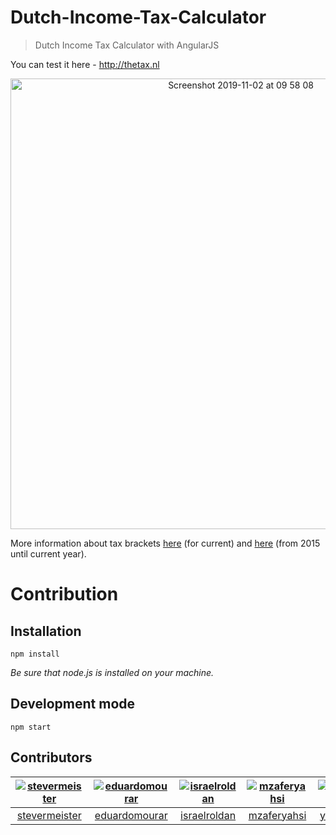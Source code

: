 Dutch-Income-Tax-Calculator
===========================

> Dutch Income Tax Calculator with AngularJS

You can test it here - http://thetax.nl

<p align="center">
  <img width="721" alt="Screenshot 2019-11-02 at 09 58 08" src="https://user-images.githubusercontent.com/1526680/68068657-5a458b80-fd57-11e9-83a8-8c3d2ebac18d.png">

</p>

More information about tax brackets [here](https://www.belastingdienst.nl/bibliotheek/handboeken/html/boeken/HL/index.html) (for current)
and [here](https://www.belastingdienst.nl/wps/wcm/connect/nl/zoeken/zoeken?q=Handboek+Loonheffingen) (from 2015 until current year).


# Contribution

## Installation

    npm install

*Be sure that node.js is installed on your machine.*

## Development mode

    npm start



## Contributors

[<img alt="stevermeister" src="https://avatars1.githubusercontent.com/u/1526680?v=4&s=117 width=117">](https://github.com/stevermeister) |[<img alt="eduardomourar" src="https://avatars0.githubusercontent.com/u/16357187?v=4&s=117 width=117">](https://github.com/eduardomourar) |[<img alt="israelroldan" src="https://avatars3.githubusercontent.com/u/159962?v=4&s=117 width=117">](https://github.com/israelroldan) |[<img alt="mzaferyahsi" src="https://avatars2.githubusercontent.com/u/4150565?v=4&s=117 width=117">](https://github.com/mzaferyahsi) |[<img alt="yevgeniyvaleyev" src="https://avatars0.githubusercontent.com/u/866248?v=4&s=117 width=117">](https://github.com/yevgeniyvaleyev) |[<img alt="shershen08" src="https://avatars3.githubusercontent.com/u/1363772?v=4&s=117 width=117">](https://github.com/shershen08) |[<img alt="toubou91" src="https://avatars2.githubusercontent.com/u/5684688?v=4&s=117 width=117">](https://github.com/toubou91) |
:---:|:---:|:---:|:---:|:---:|:---:|:---:|
[stevermeister](https://github.com/stevermeister)|[eduardomourar](https://github.com/eduardomourar)|[israelroldan](https://github.com/israelroldan)|[mzaferyahsi](https://github.com/mzaferyahsi)|[yevgeniyvaleyev](https://github.com/yevgeniyvaleyev)|[shershen08](https://github.com/shershen08)|[toubou91](https://github.com/toubou91)|
